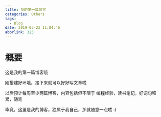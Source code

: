 ```yaml
---
title: 我的第一篇博客
categories: Others
tags:
  - Blog
date: 2019-03-23 11:04:46
abbrlink: 323
---
```


# 概要

这是我的第一篇博客哦

刚搭建好环境，接下来就可以好好写文章啦

以后预计每周至少两篇博客，内容包括但不限于 编程经验，读书笔记，好词句积累，随笔

毕竟，这里是我的博客，独属于我自己，那就随意一点喽 :)
